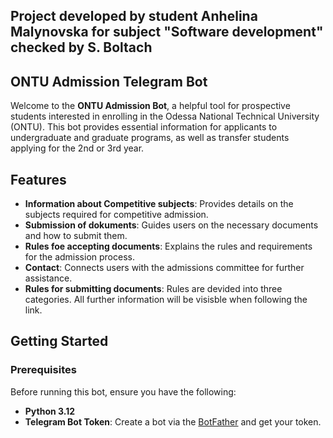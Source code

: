 ## Project developed by student Anhelina Malynovska for subject "Software development" checked by S. Boltach
## ONTU Admission Telegram Bot

Welcome to the **ONTU Admission Bot**, a helpful tool for prospective students interested in enrolling in the Odessa National Technical University (ONTU). This bot provides essential information for applicants to undergraduate and graduate programs, as well as transfer students applying for the 2nd or 3rd year.

##  Features

- **Information about Competitive subjects**: Provides details on the subjects required for competitive admission.
- **Submission of dokuments**: Guides users on the necessary documents and how to submit them.
- **Rules foe accepting documents**: Explains the rules and requirements for the admission process.
- **Contact**: Connects users with the admissions committee for further assistance.
- **Rules for submitting documents**: Rules are devided into three categories. All further information will be visisble when following the link.

##  Getting Started

### Prerequisites

Before running this bot, ensure you have the following:

- **Python 3.12**
- **Telegram Bot Token**: Create a bot via the [BotFather](https://core.telegram.org/bots#botfather) and get your token.


